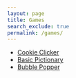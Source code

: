 ```yaml
---
layout: page 
title: Games
search_exclude: true
permalink: /games/
---
```

- [Cookie Clicker](https://vibha-yganji.github.io/vibha_2025/cookie)
- [Basic Pictionary](https://vibha-yganji.github.io/vibha_2025/pictionary)
- [Bubble Popper]()